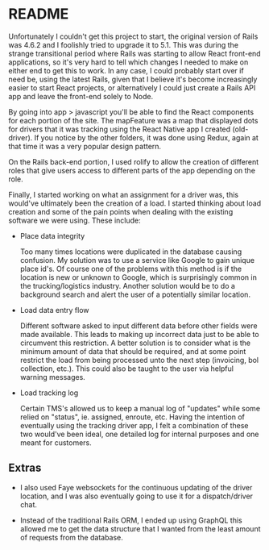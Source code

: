 # README

Unfortunately I couldn't get this project to start, the original version of Rails was 4.6.2 and I foolishly tried to upgrade it to 5.1. This was during the strange transitional period where Rails was starting to allow React front-end applications, so it's very hard to tell which changes I needed to make on either end to get this to work. In any case, I could probably start over if need be, using the latest Rails, given that I believe it's become increasingly easier to start React projects, or alternatively I could just create a Rails API app and leave the front-end solely to Node.

By going into app > javascript you'll be able to find the React components for each portion of the site. The mapFeature was a map that displayed dots for drivers that it was tracking using the React Native app I created (old-driver). If you notice by the other folders, it was done using Redux, again at that time it was a very popular design pattern.

On the Rails back-end portion, I used rolify to allow the creation of different roles that give users access to different parts of the app depending on the role.

Finally, I started working on what an assignment for a driver was, this would've ultimately been the creation of a load. I started thinking about load creation and some of the pain points when dealing with the existing software we were using. These include:

- Place data integrity

  Too many times locations were duplicated in the database causing confusion. My solution was to use a service like Google to gain unique place id's. Of course one of the problems with this method is if the location is new or unknown to Google, which is surprisingly common in the trucking/logistics industry. Another solution would be to do a background search and alert the user of a potentially similar location.

- Load data entry flow

  Different software asked to input different data before other fields were made available. This leads to making up incorrect data just to be able to circumvent this restriction. A better solution is to consider what is the minimum amount of data that should be required, and at some point restrict the load from being processed unto the next step (invoicing, bol collection, etc.). This could also be taught to the user via helpful warning messages.

- Load tracking log

  Certain TMS's allowed us to keep a manual log of "updates" while some relied on "status", ie. assigned, enroute, etc. Having the intention of eventually using the tracking driver app, I felt a combination of these two would've been ideal, one detailed log for internal purposes and one meant for customers.

## Extras

- I also used Faye websockets for the continuous updating of the driver location, and I was also eventually going to use it for a dispatch/driver chat.

- Instead of the traditional Rails ORM, I ended up using GraphQL this allowed me to get the data structure that I wanted from the least amount of requests from the database.
